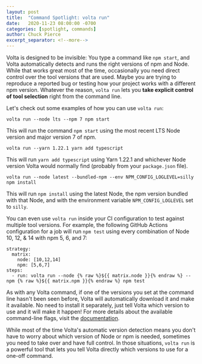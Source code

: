 ```yaml
---
layout: post
title:  "Command Spotlight: volta run"
date:   2020-11-23 08:00:00 -0700
categories: [spotlight, commands]
author: Chuck Pierce
excerpt_separator: <!--more-->
---
```


Volta is designed to be invisible: You type a command like `npm start`, and Volta automatically detects and runs the right versions of npm and Node. While that works great most of the time, occasionally you need direct control over the tool versions that are used. Maybe you are trying to reproduce a reported bug or testing how your project works with a different npm version. Whatever the reason, `volta run` lets you **take explicit control of tool selection** right from the command line.
<!--more-->

Let's check out some examples of how you can use `volta run`:

```
volta run --node lts --npm 7 npm start
```

This will run the command `npm start` using the most recent LTS Node version and major version 7 of npm.

```
volta run --yarn 1.22.1 yarn add typescript
```

This will run `yarn add typescript` using Yarn 1.22.1 and whichever Node version Volta would normally find (probably from your `package.json` file).

```
volta run --node latest --bundled-npm --env NPM_CONFIG_LOGLEVEL=silly npm install
```

This will run `npm install` using the latest Node, the npm version bundled with that Node, and with the environment variable `NPM_CONFIG_LOGLEVEL` set to `silly`.

You can even use `volta run` inside your CI configuration to test against multiple tool versions. For example, the following GitHub Actions configuration for a job will run `npm test` using every combination of Node 10, 12, & 14 with npm 5, 6, and 7:

```
strategy:
  matrix:
    node: [10,12,14]
    npm: [5,6,7]
steps:
  - run: volta run --node {% raw %}${{ matrix.node }}{% endraw %} --npm {% raw %}${{ matrix.npm }}{% endraw %} npm test
```

As with any Volta command, if one of the versions you set at the command line hasn't been seen before, Volta will automatically download it and make it available. No need to install it separately, just tell Volta which version to use and it will make it happen! For more details about the available command-line flags, visit the [documentation](https://docs.volta.sh/reference/run).

While most of the time Volta's automatic version detection means you don't have to worry about which version of Node or npm is needed, sometimes you need to take over and have full control. In those situations, `volta run` is a powerful tool that lets you tell Volta directly which versions to use for a one-off command.
